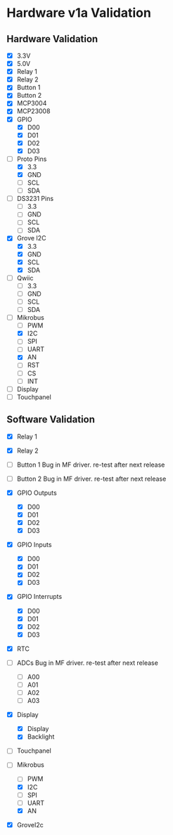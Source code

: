# Hardware v1a Validation

## Hardware Validation

- [X] 3.3V
- [X] 5.0V
- [X] Relay 1
- [X] Relay 2
- [X] Button 1
- [X] Button 2
- [X] MCP3004
- [X] MCP23008
- [X] GPIO
  - [X] D00
  - [X] D01
  - [X] D02
  - [X] D03
- [ ] Proto Pins
  - [X] 3.3
  - [X] GND
  - [ ] SCL
  - [ ] SDA
- [ ] DS3231 Pins
  - [ ] 3.3
  - [ ] GND
  - [ ] SCL
  - [ ] SDA
- [X] Grove I2C
  - [X] 3.3
  - [X] GND
  - [X] SCL
  - [X] SDA
- [ ] Qwiic
  - [ ] 3.3
  - [ ] GND
  - [ ] SCL
  - [ ] SDA
- [ ] Mikrobus
  - [ ] PWM
  - [X] I2C
  - [ ] SPI
  - [ ] UART
  - [X] AN
  - [ ] RST
  - [ ] CS
  - [ ] INT
- [ ] Display
- [ ] Touchpanel

## Software Validation

- [X] Relay 1
- [X] Relay 2
- [ ] Button 1 Bug in MF driver.  re-test after next release
- [ ] Button 2 Bug in MF driver.  re-test after next release
- [X] GPIO Outputs
  - [X] D00
  - [X] D01
  - [X] D02
  - [X] D03
- [X] GPIO Inputs
  - [X] D00
  - [X] D01
  - [X] D02
  - [X] D03
- [X] GPIO Interrupts
  - [X] D00
  - [X] D01
  - [X] D02
  - [X] D03
- [X] RTC
- [ ] ADCs Bug in MF driver.  re-test after next release
  - [ ] A00
  - [ ] A01
  - [ ] A02
  - [ ] A03
- [X] Display
  - [X] Display
  - [X] Backlight
- [ ] Touchpanel
- [ ] Mikrobus
  - [ ] PWM
  - [X] I2C
  - [ ] SPI
  - [ ] UART
  - [X] AN
- [X] GroveI2c

